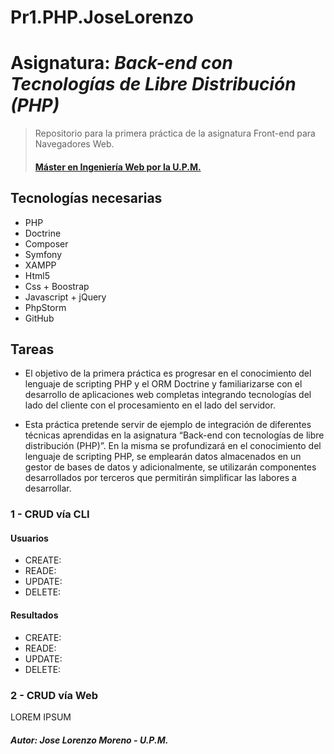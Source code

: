 # Pr1.PHP.JoseLorenzo

# Asignatura: *Back-end con Tecnologías de Libre Distribución (PHP)*
> Repositorio para la primera práctica de la asignatura Front-end para Navegadores Web.
> #### [Máster en Ingeniería Web por la U.P.M.](http://miw.etsisi.upm.es)

## Tecnologías necesarias
* PHP
* Doctrine
* Composer
* Symfony
* XAMPP
* Html5
* Css + Boostrap
* Javascript + jQuery 
* PhpStorm
* GitHub

## Tareas
* El objetivo de la primera práctica es progresar en el conocimiento del lenguaje de scripting PHP y el ORM Doctrine 
y familiarizarse con el desarrollo de aplicaciones web completas integrando tecnologías del lado del cliente con el 
procesamiento en el lado del servidor. 

* Esta práctica pretende servir de ejemplo de integración de diferentes técnicas
aprendidas en la asignatura “Back-end con tecnologías de libre distribución (PHP)”.
En la misma se profundizará en el conocimiento del lenguaje de scripting PHP, se
emplearán datos almacenados en un gestor de bases de datos y adicionalmente, se
utilizarán componentes desarrollados por terceros que permitirán simplificar las
labores a desarrollar. 
### 1 - CRUD vía CLI
#### Usuarios
* CREATE: 
* READE:  
* UPDATE:  
* DELETE: 

#### Resultados
* CREATE: 
* READE:  
* UPDATE:  
* DELETE:    
  
### 2 - CRUD vía Web
LOREM IPSUM

##### Autor: Jose Lorenzo Moreno - U.P.M.